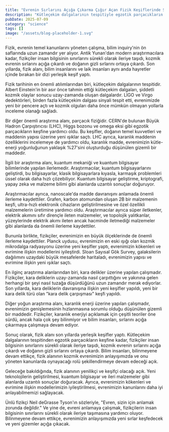 ```yaml
---
title: "Evrenin Sırlarını Açığa Çıkarma Çığır Açan Fizik Keşiflerinde Son Gelişmeleri"
description: "Kütleçekim dalgalarının tespitiyle egzotik parçacıkların keşfine kadar, fizik alanı son yıllarda önemli atılımlar yaptı. Bu makale, keskin kenar fizik keşiflerinde son gelişmeleri ve bu keşiflerin ..."
pubDate: 2025-07-09
category: "science"
tags: []
image: "/assets/blog-placeholder-1.svg"
---
```


Fizik, evrenin temel kanunlarını yöneten çalışma, bilim inquiry'nin ön saflarında uzun zamandır yer alıyor. Antik Yunan'dan modern araştırmacılara kadar, fizikçiler insan bilgisinin sınırlarını sürekli olarak ileriye taşıdı, kozmik evrenin sırlarını açığa çıkardı ve doğanın gizli sırlarını ortaya çıkardı. Son yıllarda, fizik alanı, bilim insanlarını ve laik insanları aynı anda hayretler içinde bırakan bir dizi yerleşik keşif yaptı.

Fizik tarihinin en önemli atılımlarından biri, kütleçekim dalgalarının tespitidir. Albert Einstein'in bir asır önce tahmin ettiği kütleçekim dalgaları, şiddetli kozmik olaylar sonucu uzay-zamanda oluşan dalgalardır. LIGO ve Virgo dedektörleri, birden fazla kütleçekim dalgası sinyali tespit etti, evrenimizde yeni bir pencere açtı ve kozmik olguları daha önce mümkün olmayan yollarla inceleme olanağı sağladı.

Bir diğer önemli araştırma alanı, parçacık fiziğidir. CERN'de bulunan Büyük Hadron Çarpıştırıcısı (LHC), Higgs bozonu ve omega eksi gibi egzotik parçacıkların keşfine yardımcı oldu. Bu keşifler, doğanın temel kuvvetleri ve maddenin yapısı üzerine yeni ışıklar saçtı. LHC ayrıca, karanlık maddenin özelliklerini incelemeye de yardımcı oldu, karanlık madde, evrenimizin kütle-enerji yoğunluğunun yaklaşık %27'sini oluşturduğu düşünülen gizemli bir maddedir.

İlgili bir araştırma alanı, kuantum mekaniği ve kuantum bilgisayar bilimlerinde yapılan ilerlemedir. Araştırmacılar, kuantum bilgisayarlarını geliştirdi, bu bilgisayarlar, klasik bilgisayarlara kıyasla, karmaşık problemleri üssel olarak daha hızlı çözebiliyor. Kuantum bilgisayar geliştirme, kriptografi, yapay zeka ve malzeme bilimi gibi alanlarda uzantılı sonuçlar doğuruyor.

Araştırmacılar ayrıca, nanoscale'da madde davranışını anlamada önemli ilerleme kaydettiler. Grafen, karbon atomundan oluşan 2B bir malzemenin keşfi, ultra-hızlı elektronik cihazların geliştirilmesine ve özel özellikli malzemelerin üretimine yardımcı oldu. Araştırmacılar ayrıca süper iletkenler, elektrik akımını sıfır dirençle ileten malzemeler, ve topolojik yalıtkanlar, yüzeylerinde elektrik akımı ileten ancak hacminde iletmediği malzemeler gibi alanlarda da önemli ilerleme kaydettiler.

Bununla birlikte, fizikçiler, evrenimizin en büyük ölçeklerinde de önemli ilerleme kaydettiler. Planck uydusu, evrenimizin en eski ışığı olan kozmik mikrodalga radyasyonu üzerine yeni keşifler yaptı, evrenimizin kökenleri ve evrimine ilişkin modellerini iyileştirdi. Sloan Sayısal Gök Survey, galaksilerin dağılımını uzaydaki büyük mesafelerde haritaladı, evrenimizin yapısı ve evrimine ilişkin yeni ışıklar saçtı.

En ilginç araştırma alanlarından biri, kara delikler üzerine yapılan çalışmadır. Fizikçiler, kara deliklerin uzay-zamanda nasıl çarpıttığını ve yakınına gelen herhangi bir şeyi nasıl tuzağa düşürdüğünü uzun zamandır merak ediyorlar. Son yıllarda, kara deliklerin davranışına ilişkin yeni keşifler yapıldı, yeni bir kara delik türü olan "kara delik çarpışması" keşfi yapıldı.

Diğer yoğun araştırma alanı, karanlık enerji üzerine yapılan çalışmadır, evrenimizin genişlemesinin hızlanmasına sorumlu olduğu düşünülen gizemli bir maddedir. Fizikçiler, karanlık enerjiyi açıklamak için çeşitli teoriler öne sürdü, ancak hala çok şey bilinmiyor ve bilim insanları, sırlarını açığa çıkarmaya çalışmaya devam ediyor.

Sonuç olarak, fizik alanı son yıllarda yerleşik keşifler yaptı. Kütleçekim dalgalarının tespitinden egzotik parçacıkların keşfine kadar, fizikçiler insan bilgisinin sınırlarını sürekli olarak ileriye taşıdı, kozmik evrenin sırlarını açığa çıkardı ve doğanın gizli sırlarını ortaya çıkardı. Bilim insanları, bilinmeyene devam ettikçe, fizik alanının kozmik evrenimizin anlayışımızda ve onu yöneten kanunlarda oynayacağı rolü şekillendirmeye devam edeceği açık.

Geleceğe bakıldığında, fizik alanının yenilikçi ve keşifçi olacağı açık. Yeni teknolojilerin geliştirilmesi, kuantum bilgisayar ve ileri malzemeler gibi alanlarda uzantılı sonuçlar doğuracak. Ayrıca, evrenimizin kökenleri ve evrimine ilişkin modellerimizin iyileştirilmesi, evrenimizin kanunlarını daha iyi anlayabilmemizi sağlayacak.

Ünlü fizikçi Neil deGrasse Tyson'ın sözleriyle, "Evren, sizin için anlamak zorunda değildir." Ve yine de, evreni anlamaya çalışmak, fizikçilerin insan bilgisinin sınırlarını sürekli olarak ileriye taşımasına yardımcı oluyor. Bilinmeyene devam ettikçe, evrenimizin anlayışımızda yeni sırlar keşfedecek ve yeni gizemler açığa çıkacak.